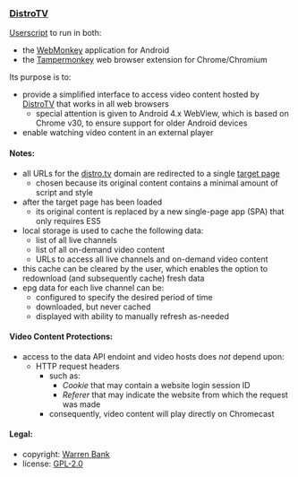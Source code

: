 ### [DistroTV](https://github.com/warren-bank/crx-DistroTV/tree/webmonkey-userscript/es5)

[Userscript](https://github.com/warren-bank/crx-DistroTV/raw/webmonkey-userscript/es5/webmonkey-userscript/DistroTV.user.js) to run in both:
* the [WebMonkey](https://github.com/warren-bank/Android-WebMonkey) application for Android
* the [Tampermonkey](https://chrome.google.com/webstore/detail/tampermonkey/dhdgffkkebhmkfjojejmpbldmpobfkfo) web browser extension for Chrome/Chromium

Its purpose is to:
* provide a simplified interface to access video content hosted by [DistroTV](https://distro.tv/) that works in all web browsers
  - special attention is given to Android 4.x WebView, which is based on Chrome v30, to ensure support for older Android devices
* enable watching video content in an external player

#### Notes:

* all URLs for the [distro.tv](https://distro.tv/) domain are redirected to a single [target page](https://distro.tv/terms_of_use/)
  - chosen because its original content contains a minimal amount of script and style
* after the target page has been loaded
  - its original content is replaced by a new single-page app (SPA) that only requires ES5
* local storage is used to cache the following data:
  - list of all live channels
  - list of all on-demand video content
  - URLs to access all live channels and on-demand video content
* this cache can be cleared by the user, which enables the option to redownload (and subsequently cache) fresh data
* epg data for each live channel can be:
  - configured to specify the desired period of time
  - downloaded, but never cached
  - displayed with ability to manually refresh as-needed

#### Video Content Protections:

* access to the data API endoint and video hosts does _not_ depend upon:
  - HTTP request headers
    * such as:
      - _Cookie_ that may contain a website login session ID
      - _Referer_ that may indicate the website from which the request was made
    * consequently, video content will play directly on Chromecast

#### Legal:

* copyright: [Warren Bank](https://github.com/warren-bank)
* license: [GPL-2.0](https://www.gnu.org/licenses/old-licenses/gpl-2.0.txt)
